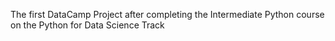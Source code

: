 The first DataCamp Project after completing the Intermediate Python course on the Python for Data Science Track
